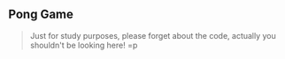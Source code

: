 ## Pong Game

> Just for study purposes, please forget about the code, actually you shouldn't be looking here! =p
